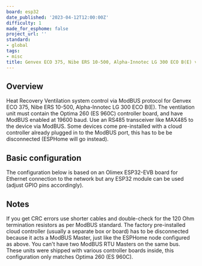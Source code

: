 ```yaml
---
board: esp32
date_published: '2023-04-12T12:00:00Z'
difficulty: 1
made_for_esphome: false
project_url: ''
standard:
- global
tags:
- misc
title: Genvex ECO 375, Nibe ERS 10-500, Alpha-Innotec LG 300 ECO B(E) ventilation
---
```


## Overview

Heat Recovery Ventilation system control via ModBUS protocol for Genvex ECO 375,
Nibe ERS 10-500, Alpha-Innotec LG 300 ECO B(E). The ventilation unit must contain
the Optima 260 (ES 960C) controller board, and have ModBUS enabled at 19600 baud.
Use an RS485 transceiver like MAX485 to the device via ModBUS. Some devices come
pre-installed with a cloud controller already plugged in to the ModBUS port, this
has to be be disconnected (ESPHome will go instead).

## Basic configuration

The configuration below is based on an Olimex ESP32-EVB board for Ethernet connection
to the network but any ESP32 module can be used (adjust GPIO pins accordingly).

## Notes

If you get CRC errors use shorter cables and double-check for the 120 Ohm termination
resistors as per ModBUS standard.
The factory pre-installed cloud controller (usually a separate box or board) has to be
disconnected because it acts a ModBUS Master, just like the ESPHome node configured as
above. You can't have two ModBUS RTU Masters on the same bus.
These units were shipped with various controller boards inside, this configuration only
matches Optima 260 (ES 960C).